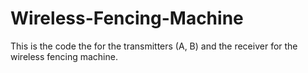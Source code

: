 # Wireless-Fencing-Machine
This is the code the for the transmitters (A, B) and the receiver for the wireless fencing machine.
